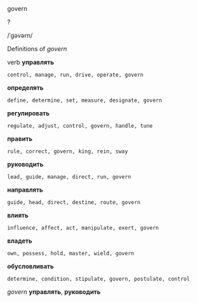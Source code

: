 govern

?

/ˈɡəvərn/

Definitions of _govern_

verb
**управлять**

    control, manage, run, drive, operate, govern
**определять**

    define, determine, set, measure, designate, govern
**регулировать**

    regulate, adjust, control, govern, handle, tune
**править**

    rule, correct, govern, king, rein, sway
**руководить**

    lead, guide, manage, direct, run, govern
**направлять**

    guide, head, direct, destine, route, govern
**влиять**

    influence, affect, act, manipulate, exert, govern
**владеть**

    own, possess, hold, master, wield, govern
**обусловливать**

    determine, condition, stipulate, govern, postulate, control

_govern_
**управлять**, **руководить**